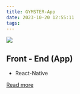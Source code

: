 ```yaml
---
title: GYMSTER-App
date: 2023-10-20 12:55:11
tags:
---
```

![](https://hackmd.io/_uploads/SJca_qyz6.png)
## Front - End (App)
* React-Native

[Read more](./GYMSTER-App)

